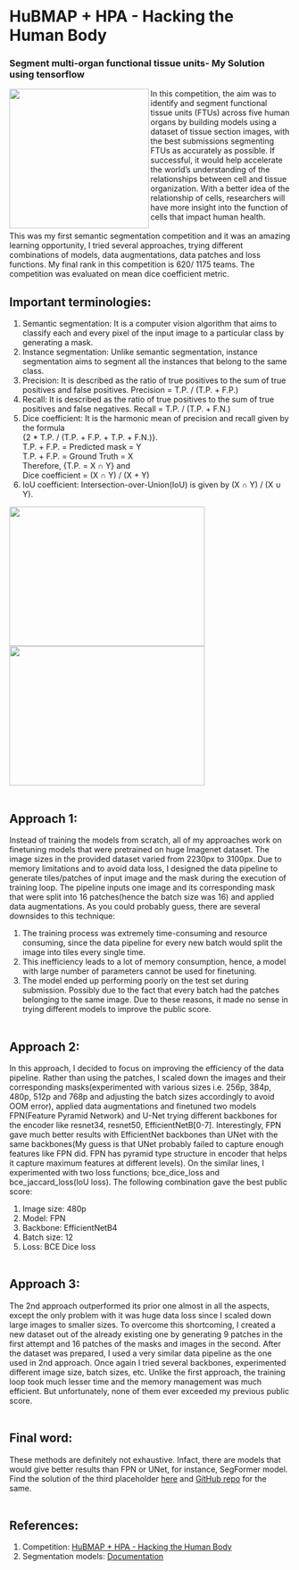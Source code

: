 # HuBMAP + HPA - Hacking the Human Body
### Segment multi-organ functional tissue units- My Solution using tensorflow
<img src = "https://user-images.githubusercontent.com/51321172/195871522-cea7bd96-ef9c-4ec0-ae04-5df791f417ac.png" height="250" width="250" align="left">
In this competition, the aim was to identify and segment functional tissue units (FTUs) across five human organs by building models using a dataset of tissue section images, with the best submissions segmenting FTUs as accurately as possible. If successful, it would help accelerate the world’s understanding of the relationships between cell and tissue organization. With a better idea of the relationship of cells, researchers will have more insight into the function of cells that impact human health.<br /><br />
This was my first semantic segmentation competition and it was an amazing learning opportunity, I tried several approaches, trying different combinations of models, data augmentations, data patches and loss functions. My final rank in this competition is 620/ 1175 teams. The competition was evaluated on mean dice coefficient metric. <br />

## Important terminologies:
1) Semantic segmentation: It is a computer vision algorithm that aims to classify each and every pixel of the input image to a particular class by generating a mask.
2) Instance segmentation: Unlike semantic segmentation, instance segmentation aims to segment all the instances that belong to the same class. 
3) Precision: It is described as the ratio of true positives to the sum of true positives and false positives. Precision = T.P. / (T.P. + F.P.)
4) Recall: It is described as the ratio of true positives to the sum of true positives and false negatives. Recall = T.P. / (T.P. + F.N.)
5) Dice coefficient: It is the harmonic mean of precision and recall given by the formula<br />
   {2 * T.P. / (T.P. + F.P. + T.P. + F.N.)}.<br />
   T.P. + F.P. = Predicted mask = Y <br />
   T.P. + F.P. = Ground Truth = X <br />
   Therefore, {T.P. = X ∩ Y} and <br />
   Dice coefficient = (X ∩ Y) / (X + Y)
6) IoU coefficient: Intersection-over-Union(IoU) is given by (X ∩ Y) / (X ∪ Y).
   
<img src="https://user-images.githubusercontent.com/51321172/195859655-7dcd30da-827e-4abd-bf8b-51bb762703ca.png" height="250" width="350" align = "left">
<img src="https://user-images.githubusercontent.com/51321172/195866069-a5c3ccc3-0092-4485-95ce-ed598f1c7c9c.png" height="250" width="350"><br /><br />

## Approach 1:
Instead of training the models from scratch, all of my approaches work on finetuning models that were pretrained on huge Imagenet dataset. The image sizes in the provided dataset varied from 2230px to 3100px. Due to memory limitations and to avoid data loss, I designed the data pipeline to generate tiles/patches of input image and the mask during the execution of training loop. The pipeline inputs one image and its corresponding mask that were split into 16 patches(hence the batch size was 16) and applied data augmentations. As you could probably guess, there are several downsides to this technique:
1) The training process was extremely time-consuming and resource consuming, since the data pipeline for every new batch would split the image into tiles every single time.
2) This inefficiency leads to a lot of memory consumption, hence, a model with large number of parameters cannot be used for finetuning.
3) The model ended up performing poorly on the test set during submission. Possibly due to the fact that every batch had the patches belonging to the same image.
Due to these reasons, it made no sense in trying different models to improve the public score.<br /><br />

## Approach 2:
In this approach, I decided to focus on improving the efficiency of the data pipeline. Rather than using the patches, I scaled down the images and their corresponding masks(experimented with various sizes i.e. 256p, 384p, 480p, 512p and 768p and adjusting the batch sizes accordingly to avoid OOM error), applied data augmentations and finetuned two models FPN(Feature Pyramid Network) and U-Net trying different backbones for the encoder like resnet34, resnet50, EfficientNetB[0-7]. Interestingly, FPN gave much better results with EfficientNet backbones than UNet with the same backbones(My guess is that UNet probably failed to capture enough features like FPN did. FPN has pyramid type structure in encoder that helps it capture maximum features at different levels). On the similar lines, I experimented with two loss functions; bce_dice_loss and bce_jaccard_loss(IoU loss). The following combination gave the best public score: 
1) Image size: 480p
2) Model: FPN
3) Backbone: EfficientNetB4
4) Batch size: 12
5) Loss: BCE Dice loss<br /><br />

## Approach 3: 
The 2nd approach outperformed its prior one almost in all the aspects, except the only problem with it was huge data loss since I scaled down large images to smaller sizes. To overcome this shortcoming, I created a new dataset out of the already existing one by generating 9 patches in the first attempt and 16 patches of the masks and images in the second. After the dataset was prepared, I used a very similar data pipeline as the one used in 2nd approach. Once again I tried several backbones, experimented different image size, batch sizes, etc. Unlike the first approach, the training loop took much lesser time and the memory management was much efficient. But unfortunately, none of them ever exceeded my previous public score.<br /><br />

## Final word:
These methods are definitely not exhaustive. Infact, there are models that would give better results than FPN or UNet, for instance, SegFormer model. Find the solution of the third placeholder [here](https://www.kaggle.com/competitions/hubmap-organ-segmentation/discussion/354683) and [GitHub repo](https://github.com/VSydorskyy/hubmap_2022_htt_solution) for the same.<br /><br />

## References:
1) Competition: [HuBMAP + HPA - Hacking the Human Body](https://www.kaggle.com/competitions/hubmap-organ-segmentation/overview)
2) Segmentation models: [Documentation](https://segmentation-models.readthedocs.io/en/latest/tutorial.html) 
